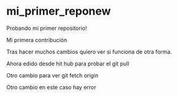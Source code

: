 # mi_primer_reponew
Probando mi primer repositorio!

Mi primera contribución

Tras hacer muchos cambios quiero ver si funciona de otra forma.

Ahora edido desde hit hub para probar el git pull

Otro cambio para ver git fetch origin

Otro cambio en este caso hay error

